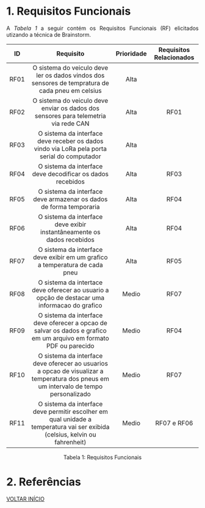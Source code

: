 # 1. Requisitos Funcionais

<p align="justify">A <i>Tabela 1</i> a seguir contém os Requisitos Funcionais (RF) elicitados utizando a técnica de Brainstorm.</p>

| ID   |                                 Requisito                                 | Prioridade | Requisitos Relacionados |
| :--: | :-----------------------------------------------------------------------: | :--------: | :---------: |
| RF01 | O sistema do veiculo deve ler os dados vindos dos sensores de tempratura de cada pneu em celsius | Alta | |
| RF02 | O sistema do veiculo deve enviar os dados dos sensores para telemetria via rede CAN | Alta | RF01 |
| RF03 | O sistema da interface deve receber os dados vindo via LoRa pela porta serial do computador | Alta | |
| RF04 | O sistema da interface deve decodificar os dados recebidos | Alta|RF03 |
| RF05 | O sistema da interface deve armazenar os dados de forma temporaria | Alta | RF04|
| RF06 | O sistema da interface deve exibir instantâneamente os dados recebidos | Alta | RF04 |
| RF07 | O sistema da interface deve exibir em um grafico a temperatura de cada pneu | Alta | RF05 |
| RF08 | O sistema da intertace deve oferecer ao usuario a opção de destacar uma informacao do grafico | Medio | RF07 |
| RF09 | O sistema da interface deve oferecer a opcao de salvar os dados e grafico em um arquivo em formato PDF ou parecido | Medio | RF04|
| RF10 | O sistema da interface deve oferecer ao usuarios a opcao de visualizar a temperatura dos pneus em um intervalo de tempo personalizado | Medio | RF07 |
| RF11 | O sistema da interface deve permitir escolher em qual unidade a temperatura vai ser exibida (celsius, kelvin ou fahrenheit)| Medio | RF07 e RF06 |




<div style="text-align: center">
<p>Tabela 1: Requisitos Funcionais</p>
</div>

# 2. Referências


<a href="../README.md">VOLTAR INÍCIO</a>

